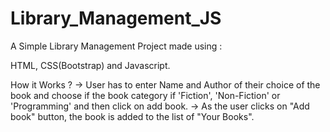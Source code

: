 # Library_Management_JS
A Simple Library Management Project made using :

HTML, CSS(Bootstrap) and Javascript.

How it Works ?
-> User has to enter Name and Author of their choice of the book and choose if the book category if 'Fiction', 'Non-Fiction' or 'Programming' and then click on add book.
-> As the user clicks on "Add book" button, the book is added to the list of "Your Books".

